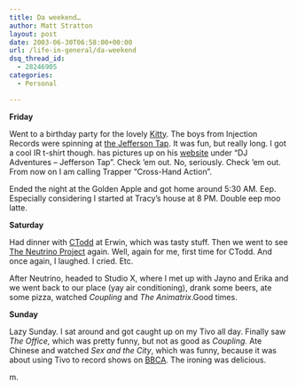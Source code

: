 ```yaml
---
title: Da weekend…
author: Matt Stratton
layout: post
date: 2003-06-30T06:58:00+00:00
url: /life-in-general/da-weekend
dsq_thread_id:
  - 28246905
categories:
  - Personal

---
```

**Friday**
  
Went to a birthday party for the lovely [Kitty][1]. The boys from Injection Records were spinning at [the Jefferson Tap][2]. It was fun, but really long. I got a cool IR t-shirt though. has pictures up on his [website][3] under &#8220;DJ Adventures &#8211; Jefferson Tap&#8221;. Check &#8217;em out. No, seriously. Check &#8217;em out. From now on I am calling Trapper &#8220;Cross-Hand Action&#8221;.

Ended the night at the Golden Apple and got home around 5:30 AM. Eep. Especially considering I started at Tracy&#8217;s house at 8 PM. Double eep moo latte.

**Saturday**
  
Had dinner with [CTodd][4] at Erwin, which was tasty stuff. Then we went to see [The Neutrino Project][5] again. Well, again for me, first time for CTodd. And once again, I laughed. I cried. Etc.

After Neutrino, headed to Studio X, where I met up with Jayno and Erika and we went back to our place (yay air conditioning), drank some beers, ate some pizza, watched _Coupling_ and _The Animatrix_.Good times.

**Sunday**
  
Lazy Sunday. I sat around and got caught up on my Tivo all day. Finally saw _The Office,_ which was pretty funny, but not as good as _Coupling._ Ate Chinese and watched _Sex and the City_, which was funny, because it was about using Tivo to record shows on [BBCA][6]. The ironing was delicious.

m.

 [1]: https://dailykitty.blogspot.com/
 [2]: https://www.jeffersontap.com/
 [3]: https://www.tjmweb.com
 [4]: https://www.ctodd.org
 [5]: https://www.fuzzyco.com/productions/neutrino/index.html
 [6]: https://www.bbcamerica.com